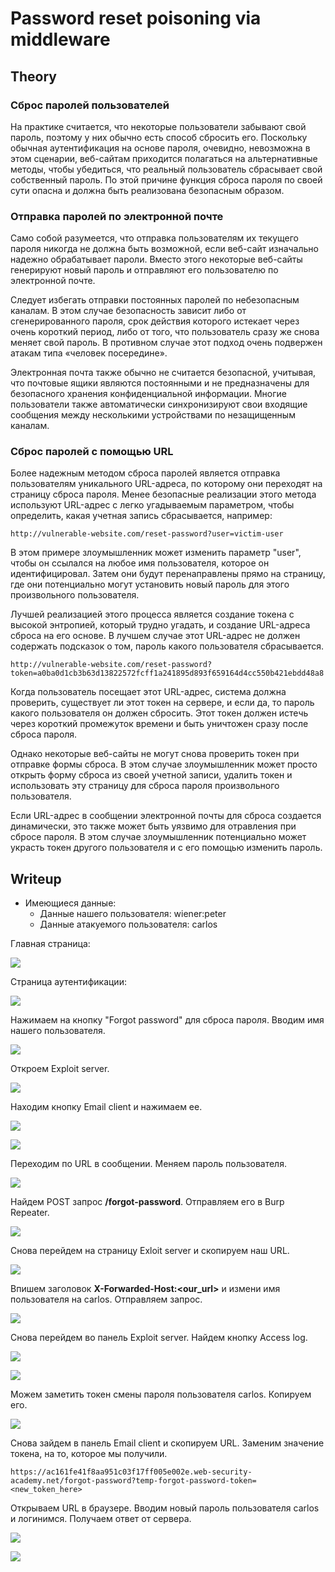 # Password reset poisoning via middleware

## Theory

<h3>Сброс паролей пользователей</h3>

На практике считается, что некоторые пользователи забывают свой пароль, поэтому у них обычно есть способ сбросить его. Поскольку обычная аутентификация на основе пароля, очевидно, невозможна в этом сценарии, веб-сайтам приходится полагаться на альтернативные методы, чтобы убедиться, что реальный пользователь сбрасывает свой собственный пароль. По этой причине функция сброса пароля по своей сути опасна и должна быть реализована безопасным образом.

<h3>Отправка паролей по электронной почте</h3>

Само собой разумеется, что отправка пользователям их текущего пароля никогда не должна быть возможной, если веб-сайт изначально надежно обрабатывает пароли. Вместо этого некоторые веб-сайты генерируют новый пароль и отправляют его пользователю по электронной почте.

Cледует избегать отправки постоянных паролей по небезопасным каналам. В этом случае безопасность зависит либо от сгенерированного пароля, срок действия которого истекает через очень короткий период, либо от того, что пользователь сразу же снова меняет свой пароль. В противном случае этот подход очень подвержен атакам типа «человек посередине».

Электронная почта также обычно не считается безопасной, учитывая, что почтовые ящики являются постоянными и не предназначены для безопасного хранения конфиденциальной информации. Многие пользователи также автоматически синхронизируют свои входящие сообщения между несколькими устройствами по незащищенным каналам.

<h3>Сброс паролей с помощью URL</h3>

Более надежным методом сброса паролей является отправка пользователям уникального URL-адреса, по которому они переходят на страницу сброса пароля. Менее безопасные реализации этого метода используют URL-адрес с легко угадываемым параметром, чтобы определить, какая учетная запись сбрасывается, например:
```
http://vulnerable-website.com/reset-password?user=victim-user
```

В этом примере злоумышленник может изменить параметр "user", чтобы он ссылался на любое имя пользователя, которое он идентифицировал. Затем они будут перенаправлены прямо на страницу, где они потенциально могут установить новый пароль для этого произвольного пользователя.

Лучшей реализацией этого процесса является создание токена с высокой энтропией, который трудно угадать, и создание URL-адреса сброса на его основе. В лучшем случае этот URL-адрес не должен содержать подсказок о том, пароль какого пользователя сбрасывается.
```
http://vulnerable-website.com/reset-password?token=a0ba0d1cb3b63d13822572fcff1a241895d893f659164d4cc550b421ebdd48a8
```

Когда пользователь посещает этот URL-адрес, система должна проверить, существует ли этот токен на сервере, и если да, то пароль какого пользователя он должен сбросить. Этот токен должен истечь через короткий промежуток времени и быть уничтожен сразу после сброса пароля.

Однако некоторые веб-сайты не могут снова проверить токен при отправке формы сброса. В этом случае злоумышленник может просто открыть форму сброса из своей учетной записи, удалить токен и использовать эту страницу для сброса пароля произвольного пользователя.

Если URL-адрес в сообщении электронной почты для сброса создается динамически, это также может быть уязвимо для отравления при сбросе пароля. В этом случае злоумышленник потенциально может украсть токен другого пользователя и с его помощью изменить пароль.

## Writeup

* Имеющиеся данные: 
    * Данные нашего пользователя: wiener:peter
    * Данные атакуемого пользователя: carlos

Главная страница:

![](https://github.com/fobblified/Writeups/blob/main/Portswigger/Authetication/Password_reset_poisoning_via_middleware/assets/1.png)

Страница аутентификации:

![](https://github.com/fobblified/Writeups/blob/main/Portswigger/Authetication/Password_reset_poisoning_via_middleware/assets/2.png)

Нажимаем на кнопку "Forgot password" для сброса пароля. Вводим имя нашего пользователя.

![](https://github.com/fobblified/Writeups/blob/main/Portswigger/Authetication/Password_reset_poisoning_via_middleware/assets/3.png)

Откроем Exploit server.

![](https://github.com/fobblified/Writeups/blob/main/Portswigger/Authetication/Password_reset_poisoning_via_middleware/assets/4.png)

Находим кнопку Email client и нажимаем ее.

![](https://github.com/fobblified/Writeups/blob/main/Portswigger/Authetication/Password_reset_poisoning_via_middleware/assets/5.png)

![](https://github.com/fobblified/Writeups/blob/main/Portswigger/Authetication/Password_reset_poisoning_via_middleware/assets/6.png)

Переходим по URL в сообщении. Меняем пароль пользователя.

![](https://github.com/fobblified/Writeups/blob/main/Portswigger/Authetication/Password_reset_poisoning_via_middleware/assets/7.png)

Найдем POST запрос **/forgot-password**. Отправляем его в Burp Repeater.

![](https://github.com/fobblified/Writeups/blob/main/Portswigger/Authetication/Password_reset_poisoning_via_middleware/assets/8.png)

Снова перейдем на страницу Exloit server и скопируем наш URL.

![](https://github.com/fobblified/Writeups/blob/main/Portswigger/Authetication/Password_reset_poisoning_via_middleware/assets/9.png)

Впишем заголовок **X-Forwarded-Host:<our_url>** и измени имя пользователя на carlos. Отправляем запрос.

![](https://github.com/fobblified/Writeups/blob/main/Portswigger/Authetication/Password_reset_poisoning_via_middleware/assets/10.png)

Снова перейдем во панель Exploit server. Найдем кнопку Access log.

![](https://github.com/fobblified/Writeups/blob/main/Portswigger/Authetication/Password_reset_poisoning_via_middleware/assets/11.png)

![](https://github.com/fobblified/Writeups/blob/main/Portswigger/Authetication/Password_reset_poisoning_via_middleware/assets/12.png)

Можем заметить токен смены пароля пользователя carlos. Копируем его.

![](https://github.com/fobblified/Writeups/blob/main/Portswigger/Authetication/Password_reset_poisoning_via_middleware/assets/13.png)

Снова зайдем в панель Email client и скопируем URL. Заменим значение токена, на то, которое мы получили.
```
https://ac161fe41f8aa951c03f17ff005e002e.web-security-academy.net/forgot-password?temp-forgot-password-token=<new_token_here>
```

Открываем URL в браузере. Вводим новый пароль пользователя carlos и логинимся. Получаем ответ от сервера.

![](https://github.com/fobblified/Writeups/blob/main/Portswigger/Authetication/Password_reset_poisoning_via_middleware/assets/14.png)

![](https://github.com/fobblified/Writeups/blob/main/Portswigger/Authetication/Password_reset_poisoning_via_middleware/assets/15.png)
